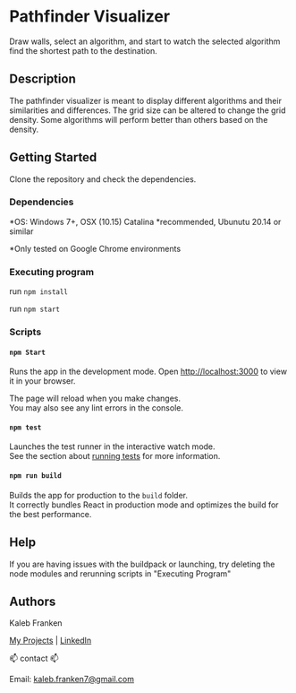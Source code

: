 # Pathfinder Visualizer

Draw walls, select an algorithm, and start to watch the selected algorithm find the shortest path to the destination.

## Description

The pathfinder visualizer is meant to display different algorithms and their similarities and differences. The grid size can be altered to change the grid density. Some algorithms will perform better than others based on the density.

## Getting Started

Clone the repository and check the dependencies.

### Dependencies

*OS: Windows 7+, OSX (10.15) Catalina *recommended, Ubunutu 20.14 or similar

*Only tested on Google Chrome environments

### Executing program

run ```npm install``` 

run ```npm start```

### Scripts

#### `npm Start`

Runs the app in the development mode.
Open [http://localhost:3000](http://localhost:3000) to view it in your browser.

The page will reload when you make changes.\
You may also see any lint errors in the console.

#### `npm test`

Launches the test runner in the interactive watch mode.\
See the section about [running tests](https://facebook.github.io/create-react-app/docs/running-tests) for more information.

#### `npm run build`

Builds the app for production to the `build` folder.\
It correctly bundles React in production mode and optimizes the build for the best performance.

## Help

If you are having issues with the buildpack or launching, try deleting the node modules and rerunning scripts in "Executing Program"

## Authors



Kaleb Franken

[My Projects](https://kaleb-franken.technology/) | [LinkedIn](https://www.linkedin.com/in/kaleb-f/)

📫 contact 📫

Email: kaleb.franken7@gmail.com
